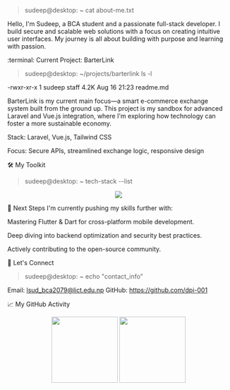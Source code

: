 > sudeep@desktop: ~
> cat about-me.txt

Hello, I'm Sudeep, a BCA student and a passionate full-stack developer. I build secure and scalable web solutions with a focus on creating intuitive user interfaces. My journey is all about building with purpose and learning with passion.

:terminal: Current Project: BarterLink
> sudeep@desktop: ~/projects/barterlink
> ls -l

-rwxr-xr-x  1 sudeep  staff   4.2K Aug 16 21:23 readme.md


BarterLink is my current main focus—a smart e-commerce exchange system built from the ground up. This project is my sandbox for advanced Laravel and Vue.js integration, where I'm exploring how technology can foster a more sustainable economy.

Stack: Laravel, Vue.js, Tailwind CSS

Focus: Secure APIs, streamlined exchange logic, responsive design

:hammer_and_wrench: My Toolkit
> sudeep@desktop: ~
> tech-stack --list


<div align="center">
<img src="https://skillicons.dev/icons?i=html,css,js,php,laravel,vue,react,nodejs,tailwind,mysql,git,github,linux,dart,flutter" />
</div>

:rocket: Next Steps
I'm currently pushing my skills further with:

Mastering Flutter & Dart for cross-platform mobile development.

Deep diving into backend optimization and security best practices.



Actively contributing to the open-source community.


:handshake: Let's Connect
> sudeep@desktop: ~
> echo "contact_info"

Email: lsud_bca2079@lict.edu.np
GitHub: https://github.com/dpi-001

:chart_with_upwards_trend: My GitHub Activity
<p align="center">
<img src="https://github-readme-stats.vercel.app/api?username=dpi-001&show_icons=true&theme=tokyonight&hide_border=true" height="150"/>
<img src="https://github-readme-streak-stats.herokuapp.com/?user=dpi-001&theme=tokyonight&hide_border=true" height="150"/>
